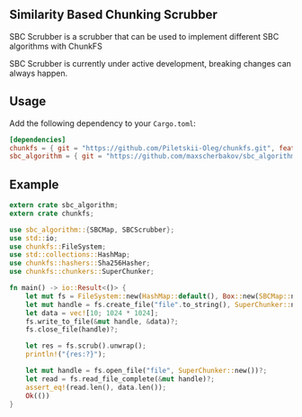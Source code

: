 ## Similarity Based Chunking Scrubber
SBC Scrubber is a scrubber that can be used to implement different SBC algorithms with ChunkFS

SBC Scrubber is currently under active development, breaking changes can always happen.

## Usage

Add the following dependency to your `Cargo.toml`:

```toml
[dependencies]
chunkfs = { git = "https://github.com/Piletskii-Oleg/chunkfs.git", features = ["chunkers", "hashers"] }
sbc_algorithm = { git = "https://github.com/maxscherbakov/sbc_algorithm.git" }
```

## Example
	
```rust
extern crate sbc_algorithm;
extern crate chunkfs;

use sbc_algorithm::{SBCMap, SBCScrubber};
use std::io;
use chunkfs::FileSystem;
use std::collections::HashMap;
use chunkfs::hashers::Sha256Hasher;
use chunkfs::chunkers::SuperChunker;

fn main() -> io::Result<()> {
    let mut fs = FileSystem::new(HashMap::default(), Box::new(SBCMap::new()), Box::new(SBCScrubber::new()), Sha256Hasher::default());
    let mut handle = fs.create_file("file".to_string(), SuperChunker::new(), true)?;
    let data = vec![10; 1024 * 1024];
    fs.write_to_file(&mut handle, &data)?;
    fs.close_file(handle)?;

    let res = fs.scrub().unwrap();
    println!("{res:?}");

    let mut handle = fs.open_file("file", SuperChunker::new())?;
    let read = fs.read_file_complete(&mut handle)?;
    assert_eq!(read.len(), data.len());
    Ok(())
}
```
